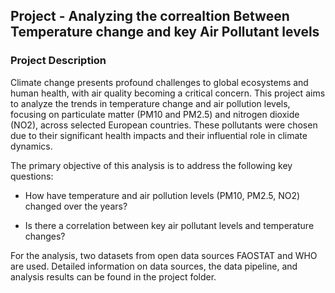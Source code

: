 ## Project - Analyzing the correaltion Between Temperature change and key Air Pollutant levels

### Project Description 

Climate change presents profound challenges to global ecosystems and human health, with air quality becoming a critical concern. This project aims to analyze the trends in temperature change and air pollution levels, focusing on particulate matter (PM10 and PM2.5) and nitrogen dioxide (NO2), across selected European countries. These pollutants were chosen due to their significant health impacts and their influential role in climate dynamics.

The primary objective of this analysis is to address the following key questions:

  - How have temperature and air pollution levels (PM10, PM2.5, NO2) changed over the years?
  
  - Is there a correlation between key air pollutant levels and temperature changes?

For the analysis, two datasets from open data sources FAOSTAT and WHO are used. Detailed information on data sources, the data pipeline, and analysis results can be found in the project folder.





